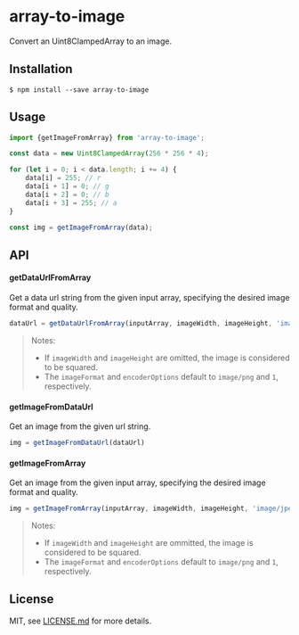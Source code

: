 # array-to-image

Convert an Uint8ClampedArray to an image.

## Installation

```
$ npm install --save array-to-image
```

## Usage

```js
import {getImageFromArray} from 'array-to-image';

const data = new Uint8ClampedArray(256 * 256 * 4);

for (let i = 0; i < data.length; i += 4) {
    data[i] = 255; // r
    data[i + 1] = 0; // g
    data[i + 2] = 0; // b
    data[i + 3] = 255; // a
}

const img = getImageFromArray(data);
```

## API

#### getDataUrlFromArray

Get a data url string from the given input array, specifying the desired image format and quality.

```js
dataUrl = getDataUrlFromArray(inputArray, imageWidth, imageHeight, 'image/jpeg', 0.8)
```

> Notes:
> - If `imageWidth` and `imageHeight` are omitted, the image is considered to be squared.
> - The `imageFormat` and `encoderOptions` default to `image/png` and `1`, respectively.

#### getImageFromDataUrl

Get an image from the given url string.

```js
img = getImageFromDataUrl(dataUrl)
```

#### getImageFromArray

Get an image from the given input array, specifying the desired image format and quality.

```js
img = getImageFromArray(inputArray, imageWidth, imageHeight, 'image/jpeg', 0.8)
```

> Notes:
> - If `imageWidth` and `imageHeight` are ommitted, the image is considered to be squared.
> - The `imageFormat` and `encoderOptions` default to `image/png` and `1`, respectively.

## License

MIT, see [LICENSE.md](https://github.com/vaalentin/array-to-image/blob/master/LICENSE.md) for more details.
